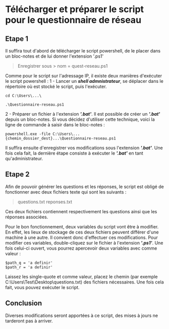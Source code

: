  # Télécharger et préparer le script pour le questionnaire de réseau
 
 ## Etape 1
 
 Il suffira tout d'abord de télécharger le script powershell, de le placer dans un bloc-notes et de lui donner l'extension '.ps1'
 > Enregistrer sous > nom = quest-reseau.ps1

Comme pour le script sur l'adressage IP, il existe deux manières d'exécuter le script powershell : 
1 - Lancer un ***shell admnistrateur***, se déplacer dans le répertoire où est stocké le script, puis l'exécuter.
```
cd C:\Users\...\
```
```
.\Questionnaire-reseau.ps1
```

2 - Préparer un fichier à l'extension ***'.bat'***. Il est possible de créer un ***'.bat'*** depuis un bloc-notes. 
Si vous décidez d'utiliser cette technique, voici la ligne de commande à saisir dans le bloc-notes :
```
powershell.exe -file C:\Users\...{chemin_dossier_dest}...\Questionnaire-reseau.ps1
```
Il suffira ensuite d'enregistrer vos modifications sous l'extension ***'.bat'***. Une fois cela fait, la dernière étape
consiste à exécuter le ***'.bat'*** en tant qu'administrateur.

## Etape 2

Afin de pouvoir générer les questions et les réponses, le script est obligé de fonctionner avec deux fichiers texte qui sont les suivants :
> questions.txt
> reponses.txt 

Ces deux fichiers contiennent respectivement les questions ainsi que les réponses associées.

Pour le bon fonctionnement, deux variables du script vont être à modifier. En effet, les lieux de stockage de ces deux fichiers peuvent
différer d'une machine à une autre. Il convient donc d'effectuer ces modifications.
Pour modifier ces variables, double-cliquez sur le fichier à l'extension ***'.ps1'***. Une fois celui-ci ouvert, vous pourrez apercevoir
deux variables avec comme valeur :
```
$path_q = 'a definir'
$path_r = 'a definir'
```

Laissez les single-quote et comme valeur, placez le chemin (par exemple C:\Users\Test\Desktop\questions.txt) des fichiers nécessaires.
Une fois cela fait, vous pouvez exécuter le script.

## Conclusion

Diverses modifications seront apportées à ce script, des mises à jours ne tarderont pas à arriver.
